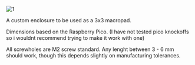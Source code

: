 ![1](https://user-images.githubusercontent.com/75045424/205952535-21dc1020-8461-4401-9e00-74f011cb861c.jpg)

A custom enclosure to be used as a 3x3 macropad.

Dimensions based on the Raspberry Pico. (I have not tested pico knockoffs so i wouldnt recommend trying to make it work with one)

All screwholes are M2 screw standard.
Any lenght between 3 - 6 mm should work, though this depends slightly on manufacturing tolerances.

